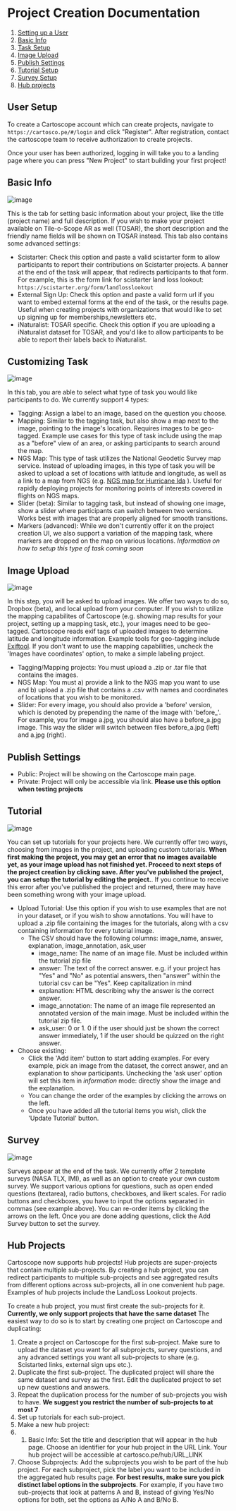 # Project Creation Documentation


1. [Setting up a User](#user-setup)
2. [Basic Info](#basic-info)
3. [Task Setup](#customizing-task)
4. [Image Upload](#image-upload)
5. [Publish Settings](#publish-settings)
6. [Tutorial Setup](#tutorial)
7. [Survey Setup](#survey)
8. [Hub projects](#hub-projects)

## User Setup

To create a Cartoscope account which can create projects, navigate to `https://cartosco.pe/#/login` and click "Register". After registration, contact the cartoscope team to receive authorization to create projects.

Once your user has been authorized, logging in will take you to a landing page where you can press "New Project" to start building your first project!

## Basic Info

![image](https://user-images.githubusercontent.com/14333910/161303884-b82ab7d9-dd52-44e4-ac30-d53fd8a127b3.png)

This is the tab for setting basic information about your project, like the title (project name) and full description. 
If you wish to make your project available on Tile-o-Scope AR as well (TOSAR), the short description and the friendly name fields will be shown on TOSAR instead. This tab also contains some advanced settings:

- Scistarter: Check this option and paste a valid scistarter form to allow participants to report their contributions on Scistarter projects. A banner at the end of the task will appear, that redirects participants to that form. For example, this is the form link for scistarter land loss lookout: `https://scistarter.org/form/landlosslookout`
- External Sign Up: Check this option and paste a valid form url if you want to embed external forms at the end of the task, or the results page. Useful when creating projects with organizations that would like to set up signing up for memberships,newsletters etc.
- iNaturalist: TOSAR specific. Check this option if you are uploading a iNaturalist dataset for TOSAR, and you'd like to allow participants to be able to report their labels back to iNaturalist.

## Customizing Task

![image](https://user-images.githubusercontent.com/14333910/161305889-2cae98aa-1c77-4968-9ec2-90ec38716457.png)

In this tab, you are able to select what type of task you would like participants to do. We currently support 4 types:

- Tagging: Assign a label to an image, based on the question you choose.
- Mapping: Similar to the tagging task, but also show a map next to the image, pointing to the image's location. Requires images to be geo-tagged. Example use cases for this type of task include using the map as a "before" view of an area, or asking participants to search around the map. 
- NGS Map: This type of task utilizes the National Geodetic Survey map service. Instead of uploading images, in this type of task you will be asked to upload a set of locations with latitude and longitude, as well as a link to a map from NGS (e.g. [NGS map for Hurricane Ida](https://storms.ngs.noaa.gov/storms/ida/index.html) ). Useful for rapidly deploying projects for monitoring points of interests covered in flights on NGS maps.
- Slider (beta): Similar to tagging task, but instead of showing one image, show a slider where participants can switch between two versions. Works best with images that are properly aligned for smooth transitions.
- Markers (advanced): While we don't currently offer it on the project creation UI, we also support a variation of the mapping task, where markers are dropped on the map on various locations. _Information on how to setup this type of task coming soon_

## Image Upload

![image](https://user-images.githubusercontent.com/14333910/161307874-59f1ca6f-1fe7-4e8e-867d-c754130d656b.png)

In this step, you will be asked to upload images. We offer two ways to do so, Dropbox (beta), and local upload from your computer. If you wish to utilize the mapping capabilites of Cartoscope (e.g. showing map results for your project, setting up a mapping task, etc.), your images need to be geo-tagged. Cartoscope reads exif tags of uploaded images to determine latitude and longitude information. Example tools for geo-tagging include [Exiftool](https://exiftool.org/). If you don't want to use the mapping capabilities, uncheck the 'Images have coordinates' option, to make a simple labeling project.

- Tagging/Mapping projects: You must upload a .zip or .tar file that contains the images. 
- NGS Map: You must a) provide a link to the NGS map you want to use and b) upload a .zip file that contains a .csv with names and coordinates of locations that you wish to be monitored.
- Slider: For every image, you should also provide a 'before' version, which is denoted by prepending the name of the image with 'before_'. For example, you for image a.jpg, you should also have a before_a.jpg image. This way the slider will switch between files before_a.jpg (left) and a.jpg (right). 

## Publish Settings

- Public: Project will be showing on the Cartoscope main page.
- Private: Project will only be accessible via link. **Please use this option when testing projects**

## Tutorial

![image](https://user-images.githubusercontent.com/14333910/161312145-babf54cb-aca2-4714-b25f-fecbde619e94.png)


You can set up tutorials for your projects here. We currently offer two ways, choosing from images in the project, and uploading custom tutorials. **When first making the project, you may get an error that no images available yet, as your image upload has not finished yet. Proceed to next steps of the project creation by clicking save. After you've published the project, you can setup the tutorial by editing the project.**. If you continue to receive this error after you've published the project and returned, there may have been something wrong with your image upload.

- Upload Tutorial: Use this option if you wish to use examples that are not in your dataset, or if you wish to show annotations. You will have to upload a .zip file containing the images for the tutorials, along with a csv containing information for every tutorial image.
    - The CSV should have the following columns: image_name, answer, explanation, image_annotation, ask_user
      - image_name: The name of an image file. Must be included within the tutorial zip file
      - answer: The text of the correct answer. e.g. if your project has "Yes" and "No" as potential answers, then "answer" within the tutorial csv can be "Yes". Keep capitalization in mind
      - explanation: HTML describing why the answer is the correct answer.
      - image_annotation: The name of an image file represented an annotated version of the main image. Must be included within the tutorial zip file.
      - ask_user: 0 or 1. 0 if the user should just be shown the correct answer immediately, 1 if the user should be quizzed on the right answer.
- Choose existing: 
  - Click the 'Add item' button to start adding examples. For every example, pick an image from the dataset, the correct answer, and an explanation to show participants. Unchecking the 'ask user' option will set this item in _information_ mode: directly show the image and the explanation.
  - You can change the order of the examples by clicking the arrows on the left.
  - Once you have added all the tutorial items you wish, click the 'Update Tutorial' button.

## Survey

![image](https://user-images.githubusercontent.com/14333910/161313549-9cf6a71c-8ba7-4889-a85d-9558594fe89e.png)

Surveys appear at the end of the task. We currently offer 2 template surveys (NASA TLX, IMI), as well as an option to create your own custom survey. We support various options for questions, such as open ended questions (textarea), radio buttons, checkboxes, and likert scales. For radio buttons and checkboxes, you have to input the options separated in commas (see example above). You can re-order items by clicking the arrows on the left. Once you are done adding questions, click the Add Survey button to set the survey.

## Hub Projects

Cartoscope now supports hub projects! Hub projects are super-projects that contain multiple sub-projects. By creating a hub project, you can redirect participants to multiple sub-projects and see aggregated results from different options across sub-projects, all in one convenient hub page. Examples of hub projects include the LandLoss Lookout projects.

To create a hub project, you must first create the sub-projects for it. **Currently, we only support projects that have the same dataset** The easiest way to do so is to start by creating one project on Cartoscope and duplicating:

1. Create a project on Cartoscope for the first sub-project. Make sure to upload the dataset you want for all subprojects, survey questions, and any advanced settings you want all sub-projects to share (e.g. Scistarted links, external sign ups etc.).
2. Duplicate the first sub-project. The duplicated project will share the same dataset and survey as the first. Edit the duplicated project to set up new questions and answers.
3. Repeat the duplication process for the number of sub-projects you wish to have. **We suggest you restrict the number of sub-projects to at most 7**
4. Set up tutorials for each sub-project.
5. Make a new hub project:
6. 1. Basic Info: Set the title and description that will appear in the hub page. Choose an identifier for your hub project in the URL Link. Your hub project will be accessible at cartosco.pe/hub/URL_LINK 
7. Choose Subprojects: Add the subprojects you wish to be part of the hub project. For each subproject, pick the label you want to be included in the aggregated hub results page. **For best results, make sure you pick distinct label options in the subprojects**. For example, if you have two sub-projects that look at patterns A and B, instead of giving Yes/No options for both, set the options as A/No A and B/No B. 
